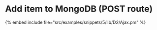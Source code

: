 # Add item to MongoDB (POST route)

{% embed include file="src/examples/snippets/5/lib/D2/Ajax.pm" %}

